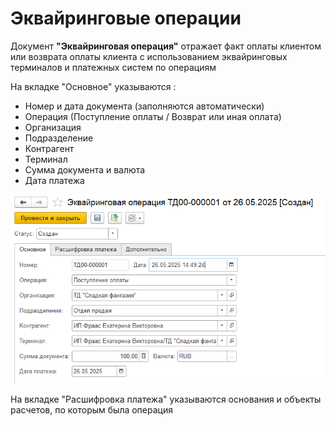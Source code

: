 # Эквайринговые операции

Документ **"Эквайринговая операция"** отражает факт оплаты клиентом или возврата оплаты клиента с использованием эквайринговых терминалов и платежных систем по операциям

На вкладке "Основное" указываются : 
- Номер и дата документа (заполняются автоматически)
- Операция (Поступление оплаты / Возврат или иная оплата)
- Организация
- Подразделение
- Контрагент
- Терминал
- Сумма документа и валюта
- Дата платежа

![1]

На вкладке "Расшифровка платежа" указываются основания и объекты расчетов, по которым была операция

[1]: EkweeringOperations.png 
